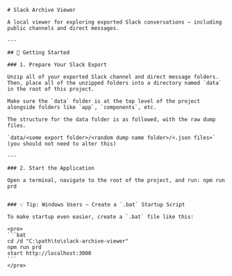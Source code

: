     # Slack Archive Viewer
    
    A local viewer for exploring exported Slack conversations — including public channels and direct messages.
    
    ---
    
    ## 🚀 Getting Started
    
    ### 1. Prepare Your Slack Export
    
    Unzip all of your exported Slack channel and direct message folders. Then, place all of the unzipped folders into a directory named `data` in the root of this project.
    
    Make sure the `data` folder is at the top level of the project alongside folders like `app`, `components`, etc.
    
    The structure for the data folder is as followed, with the raw dump files.
    
    `data/<some export folder>/<random dump name folder>/<.json files>` (you should not need to alter this)
    
    ---
    
    ### 2. Start the Application
    
    Open a terminal, navigate to the root of the project, and run: npm run prd
    

    ### 💡 Tip: Windows Users – Create a `.bat` Startup Script

    To make startup even easier, create a `.bat` file like this:

    <pre>
    ```bat
    cd /d "C:\path\to\slack-archive-viewer"
    npm run prd
    start http://localhost:3000
    ```
    </pre>
